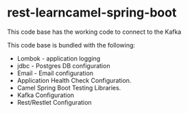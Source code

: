 # rest-learncamel-spring-boot
This code base has the working code to connect to the Kafka

This code base is bundled with the following:

-   Lombok - application logging
-   jdbc -  Postgres DB configuration
-   Email - Email configuration
-   Application Health Check Configuration.
-   Camel Spring Boot Testing Libraries.
-   Kafka Configuration
-   Rest/Restlet Configuration
